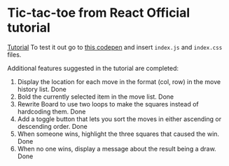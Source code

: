  # Tic-tac-toe from React Official tutorial
[Tutorial](https://reactjs.org/tutorial/tutorial.html)
To test it out go to [this codepen](https://codepen.io/gaearon/pen/oWWQNa?editors=0110) and insert `index.js` and `index.css` files.

Additional features suggested in the tutorial are completed:
1. Display the location for each move in the format (col, row) in the move history list. Done
2. Bold the currently selected item in the move list. Done
3. Rewrite Board to use two loops to make the squares instead of hardcoding them. Done
4. Add a toggle button that lets you sort the moves in either ascending or descending order. Done
5. When someone wins, highlight the three squares that caused the win. Done
6. When no one wins, display a message about the result being a draw. Done
